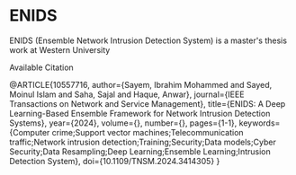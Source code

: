 # ENIDS
ENIDS (Ensemble Network Intrusion Detection System) is a master's thesis work at Western University

Available Citation

@ARTICLE{10557716,
  author={Sayem, Ibrahim Mohammed and Sayed, Moinul Islam and Saha, Sajal and Haque, Anwar},
  journal={IEEE Transactions on Network and Service Management}, 
  title={ENIDS: A Deep Learning-Based Ensemble Framework for Network Intrusion Detection Systems}, 
  year={2024},
  volume={},
  number={},
  pages={1-1},
  keywords={Computer crime;Support vector machines;Telecommunication traffic;Network intrusion detection;Training;Security;Data models;Cyber Security;Data Resampling;Deep Learning;Ensemble Learning;Intrusion Detection System},
  doi={10.1109/TNSM.2024.3414305}
}

